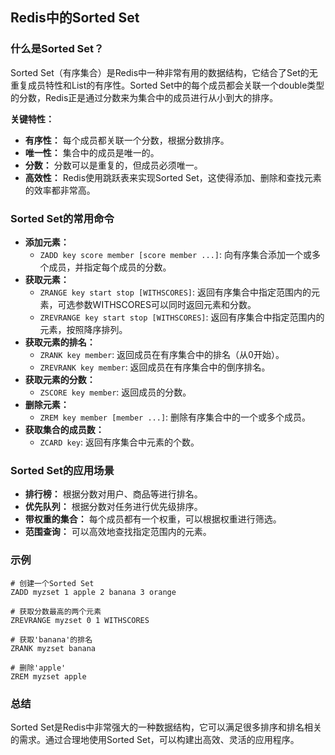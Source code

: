 ## Redis中的Sorted Set

### 什么是Sorted Set？

Sorted Set（有序集合）是Redis中一种非常有用的数据结构，它结合了Set的无重复成员特性和List的有序性。Sorted Set中的每个成员都会关联一个double类型的分数，Redis正是通过分数来为集合中的成员进行从小到大的排序。

**关键特性：**

- **有序性：** 每个成员都关联一个分数，根据分数排序。
- **唯一性：** 集合中的成员是唯一的。
- **分数：** 分数可以是重复的，但成员必须唯一。
- **高效性：** Redis使用跳跃表来实现Sorted Set，这使得添加、删除和查找元素的效率都非常高。

### Sorted Set的常用命令

- **添加元素：**
    - `ZADD key score member [score member ...]`: 向有序集合添加一个或多个成员，并指定每个成员的分数。
- **获取元素：**
    - `ZRANGE key start stop [WITHSCORES]`: 返回有序集合中指定范围内的元素，可选参数WITHSCORES可以同时返回元素和分数。
    - `ZREVRANGE key start stop [WITHSCORES]`: 返回有序集合中指定范围内的元素，按照降序排列。
- **获取元素的排名：**
    - `ZRANK key member`: 返回成员在有序集合中的排名（从0开始）。
    - `ZREVRANK key member`: 返回成员在有序集合中的倒序排名。
- **获取元素的分数：**
    - `ZSCORE key member`: 返回成员的分数。
- **删除元素：**
    - `ZREM key member [member ...]`: 删除有序集合中的一个或多个成员。
- **获取集合的成员数：**
    - `ZCARD key`: 返回有序集合中元素的个数。

### Sorted Set的应用场景

- **排行榜：** 根据分数对用户、商品等进行排名。
- **优先队列：** 根据分数对任务进行优先级排序。
- **带权重的集合：** 每个成员都有一个权重，可以根据权重进行筛选。
- **范围查询：** 可以高效地查找指定范围内的元素。

### 示例

```
# 创建一个Sorted Set
ZADD myzset 1 apple 2 banana 3 orange

# 获取分数最高的两个元素
ZREVRANGE myzset 0 1 WITHSCORES

# 获取'banana'的排名
ZRANK myzset banana

# 删除'apple'
ZREM myzset apple
```

### 总结

Sorted Set是Redis中非常强大的一种数据结构，它可以满足很多排序和排名相关的需求。通过合理地使用Sorted Set，可以构建出高效、灵活的应用程序。